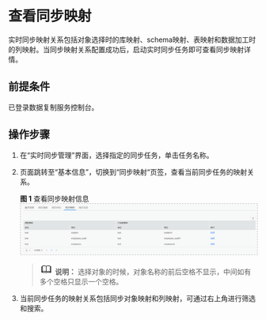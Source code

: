 # 查看同步映射<a name="drs_10_0100"></a>

实时同步映射关系包括对象选择时的库映射、schema映射、表映射和数据加工时的列映射。当同步映射关系配置成功后，启动实时同步任务即可查看同步映射详情。

## 前提条件<a name="section16256919193311"></a>

已登录数据复制服务控制台。

## 操作步骤<a name="section1597717241180"></a>

1.  在“实时同步管理”界面，选择指定的同步任务，单击任务名称。
2.  页面跳转至“基本信息”，切换到“同步映射“页签，查看当前同步任务的映射关系。

    **图 1**  查看同步映射信息<a name="fig64492011279"></a>  
    ![](figures/查看同步映射信息.png "查看同步映射信息")

    >![](public_sys-resources/icon-note.gif) **说明：** 
    >选择对象的时候，对象名称的前后空格不显示，中间如有多个空格只显示一个空格。

3.  当前同步任务的映射关系包括同步对象映射和列映射，可通过右上角进行筛选和搜索。


